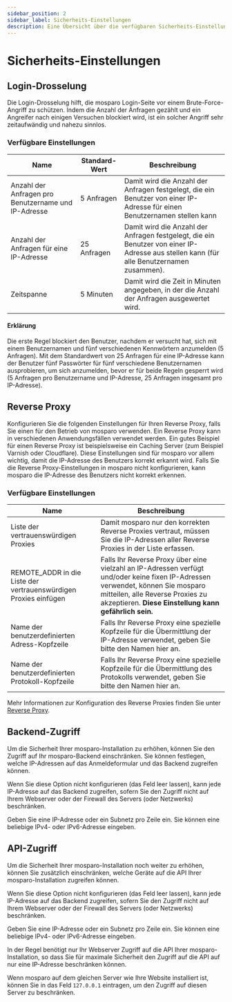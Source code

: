 ```yaml
---
sidebar_position: 2
sidebar_label: Sicherheits-Einstellungen
description: Eine Übersicht über die verfügbaren Sicherheits-Einstellungen.
---
```


# Sicherheits-Einstellungen

## Login-Drosselung

Die Login-Drosselung hilft, die mosparo Login-Seite vor einem Brute-Force-Angriff zu schützen. Indem die Anzahl der Anfragen gezählt und ein Angreifer nach einigen Versuchen blockiert wird, ist ein solcher Angriff sehr zeitaufwändig und nahezu sinnlos.

### Verfügbare Einstellungen

| Name                                                | Standard-Wert | Beschreibung                                                                                                                             |
|-----------------------------------------------------|---------------|------------------------------------------------------------------------------------------------------------------------------------------|
| Anzahl der Anfragen pro Benutzername und IP-Adresse | 5 Anfragen    | Damit wird die Anzahl der Anfragen festgelegt, die ein Benutzer von einer IP-Adresse für einen Benutzernamen stellen kann                |
| Anzahl der Anfragen für eine IP-Adresse             | 25 Anfragen   | Damit wird die Anzahl der Anfragen festgelegt, die ein Benutzer von einer IP-Adresse aus stellen kann (für alle Benutzernamen zusammen). |
| Zeitspanne                                          | 5 Minuten     | Damit wird die Zeit in Minuten angegeben, in der die Anzahl der Anfragen ausgewertet wird.                                               |

#### Erklärung

Die erste Regel blockiert den Benutzer, nachdem er versucht hat, sich mit einem Benutzernamen und fünf verschiedenen Kennwörtern anzumelden (5 Anfragen). Mit dem Standardwert von 25 Anfragen für eine IP-Adresse kann der Benutzer fünf Passwörter für fünf verschiedene Benutzernamen ausprobieren, um sich anzumelden, bevor er für beide Regeln gesperrt wird (5 Anfragen pro Benutzername und IP-Adresse, 25 Anfragen insgesamt pro IP-Adresse).

## Reverse Proxy

Konfigurieren Sie die folgenden Einstellungen für Ihren Reverse Proxy, falls Sie einen für den Betrieb von mosparo verwenden. Ein Reverse Proxy kann in verschiedenen Anwendungsfällen verwendet werden. Ein gutes Beispiel für einen Reverse Proxy ist beispielsweise ein Caching Server (zum Beispiel Varnish oder Cloudflare). Diese Einstellungen sind für mosparo vor allem wichtig, damit die IP-Adresse des Benutzers korrekt erkannt wird. Falls Sie die Reverse Proxy-Einstellungen in mosparo nicht konfigurieren, kann mosparo die IP-Adresse des Benutzers nicht korrekt erkennen.

### Verfügbare Einstellungen

| Name                                                             | Beschreibung                                                                                                                                                                                                                 |
|------------------------------------------------------------------|------------------------------------------------------------------------------------------------------------------------------------------------------------------------------------------------------------------------------|
| Liste der vertrauenswürdigen Proxies                             | Damit mosparo nur den korrekten Reverse Proxies vertraut, müssen Sie die IP-Adressen aller Reverse Proxies in der Liste erfassen.                                                                                            |
| REMOTE_ADDR in die Liste der vertrauenswürdigen Proxies einfügen | Falls Ihr Reverse Proxy über eine vielzahl an IP-Adressen verfügt und/oder keine fixen IP-Adressen verwendet, können Sie mosparo mitteilen, alle Reverse Proxies zu akzeptieren. **Diese Einstellung kann gefährlich sein.** |
| Name der benutzerdefinierten Adress-Kopfzeile                    | Falls Ihr Reverse Proxy eine spezielle Kopfzeile für die Übermittlung der IP-Adresse verwendet, geben Sie bitte den Namen hier an.                                                                                           |
| Name der benutzerdefinierten Protokoll-Kopfzeile                 | Falls Ihr Reverse Proxy eine spezielle Kopfzeile für die Übermittlung des Protokolls verwendet, geben Sie bitte den Namen hier an.                                                                                           |

Mehr Informationen zur Konfiguration des Reverse Proxies finden Sie unter [Reverse Proxy](../installation/reverse_proxy).

## Backend-Zugriff

Um die Sicherheit Ihrer mosparo-Installation zu erhöhen, können Sie den Zugriff auf Ihr mosparo-Backend einschränken. Sie können festlegen, welche IP-Adressen auf das Anmeldeformular und das Backend zugreifen können.

Wenn Sie diese Option nicht konfigurieren (das Feld leer lassen), kann jede IP-Adresse auf das Backend zugreifen, sofern Sie den Zugriff nicht auf Ihrem Webserver oder der Firewall des Servers (oder Netzwerks) beschränken.

Geben Sie eine IP-Adresse oder ein Subnetz pro Zeile ein. Sie können eine beliebige IPv4- oder IPv6-Adresse eingeben.

## API-Zugriff

Um die Sicherheit Ihrer mosparo-Installation noch weiter zu erhöhen, können Sie zusätzlich einschränken, welche Geräte auf die API Ihrer mosparo-Installation zugreifen können.

Wenn Sie diese Option nicht konfigurieren (das Feld leer lassen), kann jede IP-Adresse auf das Backend zugreifen, sofern Sie den Zugriff nicht auf Ihrem Webserver oder der Firewall des Servers (oder Netzwerks) beschränken.

Geben Sie eine IP-Adresse oder ein Subnetz pro Zeile ein. Sie können eine beliebige IPv4- oder IPv6-Adresse eingeben.

In der Regel benötigt nur Ihr Webserver Zugriff auf die API Ihrer mosparo-Installation, so dass Sie für maximale Sicherheit den Zugriff auf die API auf nur eine IP-Adresse beschränken können.

Wenn mosparo auf dem gleichen Server wie Ihre Website installiert ist, können Sie in das Feld `127.0.0.1` eintragen, um den Zugriff auf diesen Server zu beschränken.